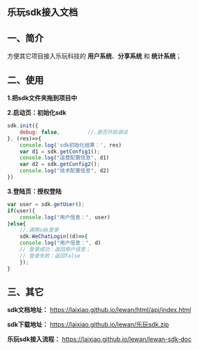 ## 乐玩sdk接入文档
## 一、简介
方便其它项目接入乐玩科技的 **用户系统**、**分享系统** 和 **统计系统**；


## 二、使用

**1.把sdk文件夹拖到项目中**

**2.启动页：初始化sdk**
```javascript
sdk.init({
    debug: false,         //.是否开启调试
}, (res)=>{
    console.log('sdk初始化结果：', res)
    var d1 = sdk.getConfig1();
    console.log("运营配置信息", d1)
	var d2 = sdk.getConfig2();
    console.log("技术配置信息", d2)
})
```
**3.登陆页：授权登陆**
```javascript
var user = sdk.getUser();
if(user){
	console.log("用户信息：", user)
}else{
	//.调用sdk登录
	sdk.WeChatLogin((d)=>{
	console.log("用户信息：", d)
	// 登录成功：返回用户信息； 
	// 登录失败：返回false
	});
}
```

## 三、其它

**sdk文档地址：**
https://laixiao.github.io/lewan/html/api/index.html

**sdk下载地址：**
https://laixiao.github.io/lewan/乐玩sdk.zip

**乐玩sdk接入流程：**
https://laixiao.github.io/lewan/lewan-sdk-doc
